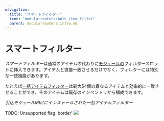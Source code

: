 ```yaml
---
navigation:
  title: "スマートフィルター"
  icon: "modularrouters:bulk_item_filter"
  parent: modularrouters:intro.md
---
```


# スマートフィルター

*スマートフィルター*は通常のアイテムの代わりに[モジュールの](./modules.md)フィルタースロットに挿入できます。アイテムと直接一致させるだけでなく、フィルターには特別な一致機能があります。

たとえば[一括アイテムフィルター](../filters/bulk_item.md)は最大54個の異なるアイテムと効率的に一致させることができ、そのアイテムは既存のインベントリから構成できます。

*引込モジュールMk2にインストールされた一括アイテムフィルター*

TODO: Unsupported flag 'border'
![](bulk_filter.png)

